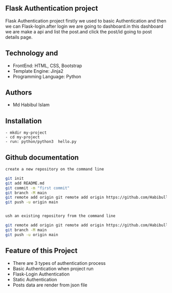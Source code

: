 
## Flask Authentication project

Flask Authentication project firstly we used to basic Authentication and then we can
Flask-login.after login we are going to dashboard.in this dashboard we are make a 
api and list the  post.and click the post/id going to post details page. 


## Technology and 


  - FrontEnd: HTML, CSS, Bootstrap
  - Template Engine: Jinja2
  - Programming Language: Python

 
 

## Authors
 
 - Md Habibul Islam



## Installation


    - mkdir my-project
    - cd my-project
    - run: python/python3  hello.py


## Github documentation


```bash
create a new repository on the command line

git init
git add README.md
git commit -m "first commit"
git branch -M main
git remote add origin git remote add origin https://github.com/Habibullahabib/FlaskAssignment.git
git push -u origin main


ush an existing repository from the command line

git remote add origin git remote add origin https://github.com/Habibullahabib/FlaskAssignment.git
git branch -M main
git push -u origin main

```


## Feature of this Project
 


- There are 3 types of authentication process
- Basic Authentication when project run
- Flask-Login Authentication
- Static   Authentication
- Posts data are render from json file

